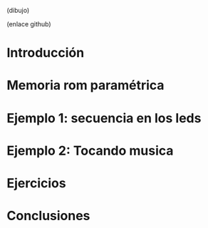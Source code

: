 (dibujo)

(enlace github)

# Introducción

# Memoria rom paramétrica

# Ejemplo 1: secuencia en los leds

# Ejemplo 2: Tocando musica

# Ejercicios

# Conclusiones
